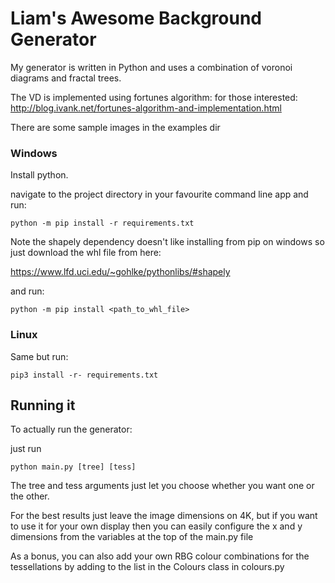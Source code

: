 # Liam's Awesome Background Generator

My generator is written in Python and uses a combination of voronoi diagrams and fractal trees.

The VD is implemented using fortunes algorithm: for those interested:
http://blog.ivank.net/fortunes-algorithm-and-implementation.html

There are some sample images in the examples dir

### Windows

Install python.

navigate to the project directory in your favourite command line app and run:

`python -m pip install -r requirements.txt`

Note the shapely dependency doesn't like installing from pip on windows so just
download the whl file from here:  

https://www.lfd.uci.edu/~gohlke/pythonlibs/#shapely

and run:

`python -m pip install <path_to_whl_file>`

### Linux

Same but run:

`pip3 install -r- requirements.txt`

## Running it

To actually run the generator:

just run

`python main.py [tree] [tess]`

The tree and tess arguments just let you choose whether you want one or the other.

For the best results just leave the image dimensions on 4K, but if you want to
use it for your own display then you can easily configure the x and y dimensions
from the variables at the top of the main.py file

As a bonus, you can also add your own RBG colour combinations for the tessellations
by adding to the list in the Colours class in colours.py
